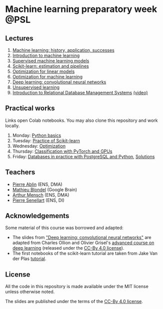 # Machine learning preparatory week @PSL

## Lectures

  1. [Machine learning: history, application, successes](https://data-psl.github.io/lectures2020/slides/01_machine_learning_successes)
  2. [Introduction to machine learning](https://data-psl.github.io/lectures2020/slides/02_intro_to_machine_learning)
  3. [Supervised machine learning models](https://data-psl.github.io/lectures2020/slides/03_machine_learning_models/)
  4. [Scikit-learn: estimation and pipelines](https://data-psl.github.io/lectures2020/slides/04_scikit_learn/)
  5. [Optimization for linear models](https://data-psl.github.io/lectures2020/slides/05_optimization_linear_models/)
  6. [Optimization for machine learning](https://data-psl.github.io/lectures2020/slides/06_optimization_general/)
  7. [Deep learning: convolutional neural networks](https://data-psl.github.io/lectures2020/slides/07_deep_learning/)
  8. [Unsupervised learning](https://data-psl.github.io/lectures2020/slides/08_unsupervised_learning/)
  9. [Introduction to Relational Database Management Systems](https://data-psl.github.io/lectures2020/slides/09_database.pdf)
  [(video)](https://www.youtube.com/watch?v=GLeBTLoXF7Y)

## Practical works

Links open Colab notebooks. You may also clone this repository and work locally.

 1. Monday: [Python basics](https://colab.research.google.com/github/data-psl/lectures2020/blob/master/notebooks/01_python_basics.ipynb)
 2. Tuesday: [Practice of Scikit-learn](https://github.com/data-psl/lectures2020/tree/master/notebooks/02_sklearn)
 3. Wednesday: [Optimization](https://colab.research.google.com/github/data-psl/lectures2020/blob/master/notebooks/03_optimization.ipynb)
 4. Thursday: [Classification with PyTorch and GPUs](https://github.com/data-psl/lectures2020/tree/master/notebooks/04_pytorch)
 5. Friday: [Databases in practice with PostgreSQL and Python](https://data-psl.github.io/lectures2020/notebooks/05_sql.pdf), [Solutions](https://github.com/data-psl/lectures2020/tree/master/notebooks/05_sql_solutions.zip)

## Teachers

 * [Pierre Ablin](https://pierreablin.com) (ENS, DMA)
 * [Mathieu Blondel](https://mblondel.org) (Google Brain)
 * [Arthur Mensch](https://amensch.fr) (ENS, DMA)
 * [Pierre Senellart](https://pierre.senellart.com) (ENS, DI)


## Acknowledgements

Some material of this course was borrowed and adapted:
  * The slides from ["Deep learning: convolutional neural networks"](https://data-psl.github.io/lectures2020/slides/07_deep_learning/) are adapted from
  Charles Ollion and Olivier Grisel's [advanced course on deep learning](!https://github.com/m2dsupsdlclass/lectures-labs) (released under the
  [CC-By 4.0 license](https://creativecommons.org/licenses/by/4.0/legalcode)).
  * The first notebooks of the scikit-learn tutorial are taken from Jake Van der Plas [tutorial](https://github.com/jakevdp/sklearn_tutorial).

## License
All the code in this repository is made available under the MIT license unless otherwise noted.

The slides are published under the terms of the [CC-By 4.0 license](https://creativecommons.org/licenses/by/4.0/legalcode).
